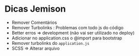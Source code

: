 # Dicas Jemison
- Remover Comentários
- Remover Turbolinks : Problemas com todo js do código
- Better erros => development (não vai ser utilizado no deploy)
- Adicionar no application.css o @import para bootstrap
- Remover turbolinks do `application.js`
- SCSS => Alterar arquivo

